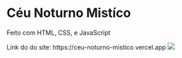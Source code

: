 <h1>Céu Noturno Mistíco</h1>
<p>Feito com HTML, CSS, e JavaScript</p>
Link do do site: https://ceu-noturno-mistico.vercel.app
<img src="https://www.google.com/search?q=html+transparente&client=ms-android-xiaomi-terr1-rso2&sca_esv=1c09b98d33921ce0&biw=393&bih=736&udm=2&sxsrf=ADLYWIIyLSKnTSmYtotn0ueSF-3CW3juiw%3A1728929066460&ei=Kl0NZ6vfG4_m1sQPpP_JmQ4&oq=html+tran&gs_lp=EhNtb2JpbGUtZ3dzLXdpei1zZXJwIglodG1sIHRyYW4qAggAMgUQABiABDIFEAAYgAQyBRAAGIAEMgUQABiABDIFEAAYgARI2xdQmAlY2Q5wAHgAkAEAmAGtA6ABjguqAQkwLjMuMi4wLjG4AQHIAQD4AQGYAgagAsALwgIEECMYJ8ICCBAAGIAEGLEDwgIKEAAYgAQYQxiKBcICCxAAGIAEGLEDGIoFwgINEAAYgAQYsQMYQxiKBZgDAIgGAZIHCTAuMy4yLjAuMaAH6w8&sclient=mobile-gws-wiz-serp#vhid=drIwpZOQ0JUEEM&vssid=mosaic" width:50px;></img>
